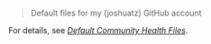 > Default files for my (joshuatz) GitHub account

For details, see [*Default Community Health Files*](https://docs.github.com/en/communities/setting-up-your-project-for-healthy-contributions/creating-a-default-community-health-file).